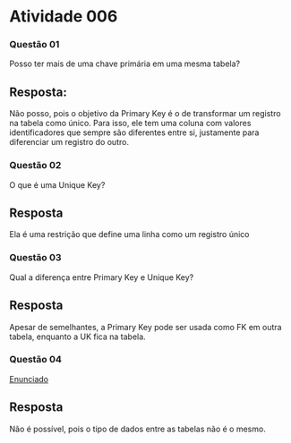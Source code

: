 # Atividade 006

### Questão 01
Posso ter mais de uma chave primária em uma mesma tabela?

## Resposta:
Não posso, pois o objetivo da Primary Key é o de transformar um registro na tabela como único. Para isso, ele tem uma coluna com valores identificadores que sempre são diferentes entre si, justamente para diferenciar um registro do outro.

### Questão 02
O que é uma Unique Key?

## Resposta
Ela é uma restrição que define uma linha como um registro único


### Questão 03
Qual a diferença entre Primary Key e Unique Key?

## Resposta
Apesar de semelhantes, a Primary Key pode ser usada como FK em outra tabela, enquanto a UK fica na tabela.

### Questão 04
[Enunciado](./imagem.png)

## Resposta
Não é possível, pois o tipo de dados entre as tabelas não é o mesmo.